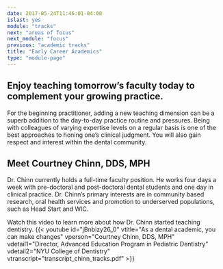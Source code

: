 ```yaml
---
date: 2017-05-24T11:46:01-04:00
islast: yes
module: "tracks"
next: "areas of focus"
next_module: "focus"
previous: "academic tracks"
title: "Early Career Academics"
type: "module-page"
---
```


## Enjoy teaching tomorrow’s faculty today to complement your growing practice.

For the beginning practitioner, adding a new teaching dimension can be a superb addition to the day-to-day practice routine and pressures. Being with colleagues of varying expertise levels on a regular basis is one of the best approaches to honing one’s clinical judgment. You will also gain respect and interest within the dental community.

## Meet Courtney Chinn, DDS, MPH

Dr. Chinn currently holds a full-time faculty position. He works four days a week with pre-doctoral and post-doctoral dental students and one day in clinical practice. Dr. Chinn’s primary interests are in community based research, oral health services and promotion to underserved populations, such as Head Start and WIC.

Watch this video to learn more about how Dr. Chinn started teaching dentistry. {{< youtube id="jBnbizy26_0" vtitle="As a dental academic, you can make changes" vperson="Courtney Chinn, DDS, MPH" vdetail1="Director, Advanced Education Program in Pediatric Dentistry" vdetail2="NYU College of Dentistry" vtranscript="transcript_chinn_tracks.pdf" >}}
